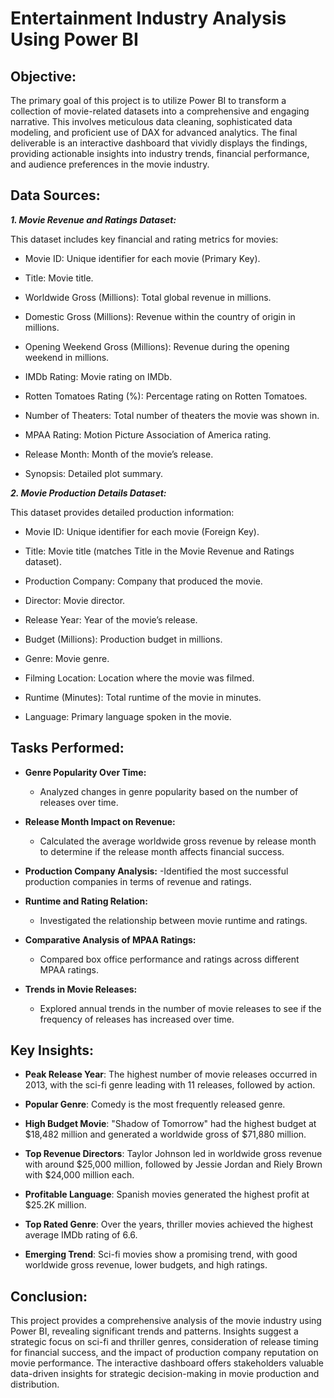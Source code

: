 # Entertainment Industry Analysis Using Power BI

## Objective:

The primary goal of this project is to utilize Power BI to transform a collection of movie-related datasets into a comprehensive and engaging narrative. This involves meticulous data cleaning, sophisticated data modeling, and proficient use of DAX for advanced analytics. The final deliverable is an interactive dashboard that vividly displays the findings, providing actionable insights into industry trends, financial performance, and audience preferences in the movie industry.

##  Data Sources:

***1. Movie Revenue and Ratings Dataset:***

This dataset includes key financial and rating metrics for movies:

- Movie ID: Unique identifier for each movie (Primary Key).

- Title: Movie title.

- Worldwide Gross (Millions): Total global revenue in millions.

- Domestic Gross (Millions): Revenue within the country of origin in millions.

- Opening Weekend Gross (Millions): Revenue during the opening weekend in millions.

- IMDb Rating: Movie rating on IMDb.

- Rotten Tomatoes Rating (%): Percentage rating on Rotten Tomatoes.

- Number of Theaters: Total number of theaters the movie was shown in.

- MPAA Rating: Motion Picture Association of America rating.

- Release Month: Month of the movie’s release.

- Synopsis: Detailed plot summary.

***2. Movie Production Details Dataset:***

This dataset provides detailed production information:

- Movie ID: Unique identifier for each movie (Foreign Key).

- Title: Movie title (matches Title in the Movie Revenue and Ratings dataset).

- Production Company: Company that produced the movie.

- Director: Movie director.

- Release Year: Year of the movie’s release.

- Budget (Millions): Production budget in millions.

- Genre: Movie genre.

- Filming Location: Location where the movie was filmed.

- Runtime (Minutes): Total runtime of the movie in minutes.

- Language: Primary language spoken in the movie.

## Tasks Performed:

- **Genre Popularity Over Time:**
  - Analyzed changes in genre popularity based on the number of releases over time.

- **Release Month Impact on Revenue:**
  - Calculated the average worldwide gross revenue by release month to determine if the release month affects financial success.

- **Production Company Analysis:**
  -Identified the most successful production companies in terms of revenue and ratings.

- **Runtime and Rating Relation:**
  - Investigated the relationship between movie runtime and ratings.

- **Comparative Analysis of MPAA Ratings:**
  - Compared box office performance and ratings across different MPAA ratings.
  
- **Trends in Movie Releases:**
  - Explored annual trends in the number of movie releases to see if the frequency of releases has increased over time.

## Key Insights:

- **Peak Release Year**: The highest number of movie releases occurred in 2013, with the sci-fi genre leading with 11 releases, followed by action.

- **Popular Genre**: Comedy is the most frequently released genre.

- **High Budget Movie**: "Shadow of Tomorrow" had the highest budget at $18,482 million and generated a worldwide gross of $71,880 million.

- **Top Revenue Directors**: Taylor Johnson led in worldwide gross revenue with around $25,000 million, followed by Jessie Jordan and Riely Brown with $24,000 million each.

- **Profitable Language**: Spanish movies generated the highest profit at $25.2K million.

- **Top Rated Genre**: Over the years, thriller movies achieved the highest average IMDb rating of 6.6.

- **Emerging Trend**: Sci-fi movies show a promising trend, with good worldwide gross revenue, lower budgets, and high ratings.

## Conclusion:

This project provides a comprehensive analysis of the movie industry using Power BI, revealing significant trends and patterns. Insights suggest a strategic focus on sci-fi and thriller genres, consideration of release timing for financial success, and the impact of production company reputation on movie performance. The interactive dashboard offers stakeholders valuable data-driven insights for strategic decision-making in movie production and distribution.
